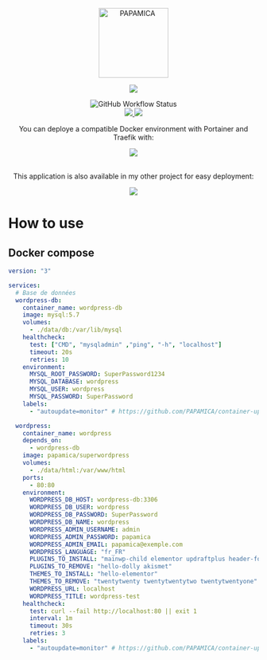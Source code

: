 <p align="center">
  <a href="https://papamica.com">
    <img src="https://zupimages.net/up/20/04/7vtd.png" width="140px" alt="PAPAMICA" />
  </a>
</p>

<p align="center">
  <a href="#"><img src="https://readme-typing-svg.herokuapp.com?center=true&vCenter=true&lines=Super-WordPress;"></a>
</p>
<p align="center">
    <img alt="GitHub Workflow Status" src="https://img.shields.io/github/workflow/status/PAPAMICA/SuperWordPress/ci?label=Build%20image%20and%20push%20to%20DockerHub&logo=docker&logoColor=white&style=for-the-badge">
    <br />
    <a href="https://www.docker.com/"><img src="https://img.shields.io/badge/docker-%232496ED.svg?style=for-the-badge&logo=docker&logoColor=white"> </a>
    <a href="https://www.wordpress.org/"><img src="https://img.shields.io/badge/wordpress-%2321759B.svg?style=for-the-badge&logo=wordpress&logoColor=white"> </a>
    <br />
</p>

<div align="center">
You can deploye a compatible Docker environment with Portainer and Traefik with:
<p align="center">
  <a href="https://github.com/PAPAMICA/docker-environment"><img src="https://img.shields.io/badge/docker_environment-%2300B8FC.svg?style=for-the-badge&logo=github&logoColor=white"></a>
</p>
<br />
This application is also available in my other project for easy deployment:
<p align="center">
  <a href="https://github.com/PAPAMICA/docker-compose-collection"><img src="https://img.shields.io/badge/docker_compose_collection-%2300B8FC.svg?style=for-the-badge&logo=github&logoColor=white"></a>
</p>
</div>

# How to use
## Docker compose
```yaml
version: "3"

services:
  # Base de données
  wordpress-db:
    container_name: wordpress-db
    image: mysql:5.7
    volumes:
      - ./data/db:/var/lib/mysql
    healthcheck:
      test: ["CMD", "mysqladmin" ,"ping", "-h", "localhost"]
      timeout: 20s
      retries: 10
    environment:
      MYSQL_ROOT_PASSWORD: SuperPassword1234
      MYSQL_DATABASE: wordpress
      MYSQL_USER: wordpress
      MYSQL_PASSWORD: SuperPassword
    labels:
      - "autoupdate=monitor" # https://github.com/PAPAMICA/container-updater

  wordpress:
    container_name: wordpress
    depends_on:
      - wordpress-db
    image: papamica/superwordpress
    volumes:
      - ./data/html:/var/www/html
    ports:
      - 80:80
    environment:
      WORDPRESS_DB_HOST: wordpress-db:3306
      WORDPRESS_DB_USER: wordpress
      WORDPRESS_DB_PASSWORD: SuperPassword
      WORDPRESS_DB_NAME: wordpress
      WORDPRESS_ADMIN_USERNAME: admin
      WORDPRESS_ADMIN_PASSWORD: papamica
      WORDPRESS_ADMIN_EMAIL: papamica@exemple.com
      WORDPRESS_LANGUAGE: "fr_FR"
      PLUGINS_TO_INSTALL: "mainwp-child elementor updraftplus header-footer-elementor envato-elements include-matomo jetpack wp-mail-smtp wordpress-seo duplicate-post autoptimize contact-form-7"
      PLUGINS_TO_REMOVE: "hello-dolly akismet"
      THEMES_TO_INSTALL: "hello-elementor"
      THEMES_TO_REMOVE: "twentytwenty twentytwentytwo twentytwentyone"
      WORDPRESS_URL: localhost
      WORDPRESS_TITLE: wordpress-test
    healthcheck:
      test: curl --fail http://localhost:80 || exit 1
      interval: 1m
      timeout: 30s
      retries: 3
    labels:
      - "autoupdate=monitor" # https://github.com/PAPAMICA/container-updater
```


